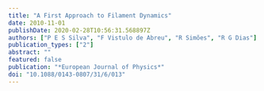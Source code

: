 ```yaml
---
title: "A First Approach to Filament Dynamics"
date: 2010-11-01
publishDate: 2020-02-28T10:56:31.568897Z
authors: ["P E S Silva", "F Vistulo de Abreu", "R Simões", "R G Dias"]
publication_types: ["2"]
abstract: ""
featured: false
publication: "*European Journal of Physics*"
doi: "10.1088/0143-0807/31/6/013"
---
```



